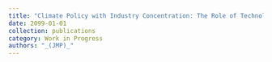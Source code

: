 ```yaml
---
title: "Climate Policy with Industry Concentration: The Role of Technology Adoption"
date: 2099-01-01
collection: publications
category: Work in Progress
authors: "_(JMP)_"
---
```


